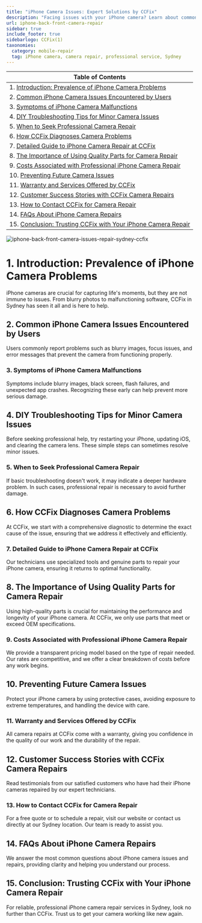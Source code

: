 ```yaml
---
title: "iPhone Camera Issues: Expert Solutions by CCFix"
description: "Facing issues with your iPhone camera? Learn about common problems, DIY fixes, and professional repair services offered by CCFix in Sydney. Get a free quote today!"
url: iphone-back-front-camera-repair
sidebar: true
include_footer: true
sidebarlogo: CCFix(1)
taxonomies:
  category: mobile-repair
  tag: iPhone camera, camera repair, professional service, Sydney
---
```


| **Table of Contents**                                               |
|---------------------------------------------------------------------|
| 1. [Introduction: Prevalence of iPhone Camera Problems](#1-introduction-prevalence-of-iphone-camera-problems) |
| 2. [Common iPhone Camera Issues Encountered by Users](#2-common-iphone-camera-issues-encountered-by-users) |
| 3. [Symptoms of iPhone Camera Malfunctions](#3-symptoms-of-iphone-camera-malfunctions) |
| 4. [DIY Troubleshooting Tips for Minor Camera Issues](#4-diy-troubleshooting-tips-for-minor-camera-issues) |
| 5. [When to Seek Professional Camera Repair](#5-when-to-seek-professional-camera-repair) |
| 6. [How CCFix Diagnoses Camera Problems](#6-how-ccfix-diagnoses-camera-problems) |
| 7. [Detailed Guide to iPhone Camera Repair at CCFix](#7-detailed-guide-to-iphone-camera-repair-at-ccfix) |
| 8. [The Importance of Using Quality Parts for Camera Repair](#8-the-importance-of-using-quality-parts-for-camera-repair) |
| 9. [Costs Associated with Professional iPhone Camera Repair](#9-costs-associated-with-professional-iphone-camera-repair) |
| 10. [Preventing Future Camera Issues](#10-preventing-future-camera-issues) |
| 11. [Warranty and Services Offered by CCFix](#11-warranty-and-services-offered-by-ccfix) |
| 12. [Customer Success Stories with CCFix Camera Repairs](#12-customer-success-stories-with-ccfix-camera-repairs) |
| 13. [How to Contact CCFix for Camera Repair](#13-how-to-contact-ccfix-for-camera-repair) |
| 14. [FAQs About iPhone Camera Repairs](#14-faqs-about-iphone-camera-repairs) |
| 15. [Conclusion: Trusting CCFix with Your iPhone Camera Repair](#15-conclusion-trusting-ccfix-with-your-iphone-camera-repair) |

![iphone-back-front-camera-issues-repair-sydney-ccfix](/images/CCFix-iphone-camera-issues.webp "iphone-camera-problem")


# **1. Introduction: Prevalence of iPhone Camera Problems**
iPhone cameras are crucial for capturing life's moments, but they are not immune to issues. From blurry photos to malfunctioning software, CCFix in Sydney has seen it all and is here to help.

## **2. Common iPhone Camera Issues Encountered by Users**
Users commonly report problems such as blurry images, focus issues, and error messages that prevent the camera from functioning properly.

### **3. Symptoms of iPhone Camera Malfunctions**
Symptoms include blurry images, black screen, flash failures, and unexpected app crashes. Recognizing these early can help prevent more serious damage.

## **4. DIY Troubleshooting Tips for Minor Camera Issues**
Before seeking professional help, try restarting your iPhone, updating iOS, and clearing the camera lens. These simple steps can sometimes resolve minor issues.

### **5. When to Seek Professional Camera Repair**
If basic troubleshooting doesn't work, it may indicate a deeper hardware problem. In such cases, professional repair is necessary to avoid further damage.

## **6. How CCFix Diagnoses Camera Problems**
At CCFix, we start with a comprehensive diagnostic to determine the exact cause of the issue, ensuring that we address it effectively and efficiently.

### **7. Detailed Guide to iPhone Camera Repair at CCFix**
Our technicians use specialized tools and genuine parts to repair your iPhone camera, ensuring it returns to optimal functionality.

## **8. The Importance of Using Quality Parts for Camera Repair**
Using high-quality parts is crucial for maintaining the performance and longevity of your iPhone camera. At CCFix, we only use parts that meet or exceed OEM specifications.

### **9. Costs Associated with Professional iPhone Camera Repair**
We provide a transparent pricing model based on the type of repair needed. Our rates are competitive, and we offer a clear breakdown of costs before any work begins.

## **10. Preventing Future Camera Issues**
Protect your iPhone camera by using protective cases, avoiding exposure to extreme temperatures, and handling the device with care.

### **11. Warranty and Services Offered by CCFix**
All camera repairs at CCFix come with a warranty, giving you confidence in the quality of our work and the durability of the repair.

## **12. Customer Success Stories with CCFix Camera Repairs**
Read testimonials from our satisfied customers who have had their iPhone cameras repaired by our expert technicians.

### **13. How to Contact CCFix for Camera Repair**
For a free quote or to schedule a repair, visit our website or contact us directly at our Sydney location. Our team is ready to assist you.

## **14. FAQs About iPhone Camera Repairs**
We answer the most common questions about iPhone camera issues and repairs, providing clarity and helping you understand our process.

## **15. Conclusion: Trusting CCFix with Your iPhone Camera Repair**
For reliable, professional iPhone camera repair services in Sydney, look no further than CCFix. Trust us to get your camera working like new again.

